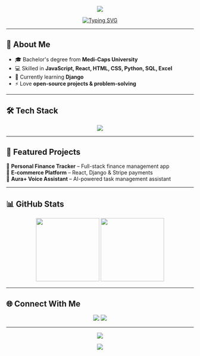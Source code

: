 <!-- Animated Gradient Banner -->
<p align="center">
  <img src="https://capsule-render.vercel.app/api?type=waving&color=ff69b4&height=200&section=header&text=Hi,%20I'm%20Naman%20Bagrecga%20👋&fontSize=40&fontColor=ffffff&animation=twinkling&fontAlignY=35" />
</p>

<!-- Typing Animation -->
<p align="center">
  <a href="https://git.io/typing-svg">
    <img src="https://readme-typing-svg.herokuapp.com?font=Fira+Code&weight=500&size=26&pause=1000&color=F75C7E&center=true&vCenter=true&width=600&lines=Backend+Software+Engineer;Open-Source+Enthusiast;Django+%26+FastAPI+Developer;Building+Scalable+Apps+%26+APIs" alt="Typing SVG" />
  </a>
</p>

---

## 🚀 About Me
- 🎓 Bachelor's degree from **Medi-Caps University**  
- 💻 Skilled in **JavaScript, React, HTML, CSS, Python, SQL, Excel**  
- 🌱 Currently learning **Django**  
- ⚡ Love **open-source projects & problem-solving**  

---

## 🛠 Tech Stack
<p align="center">
  <img src="https://skillicons.dev/icons?i=html,css,js,react,tailwind,python,django,mongodb,fastapi,git,github,docker,aws" />
</p>

---

## 📌 Featured Projects
🔹 **Personal Finance Tracker** – Full-stack finance management app  
🔹 **E-commerce Platform** – React, Django & Stripe payments  
🔹 **Aura+ Voice Assistant** – AI-powered task management assistant  

---

## 📊 GitHub Stats
<p align="center">
  <img src="https://github-readme-stats.vercel.app/api?username=YOUR-GITHUB-USERNAME&show_icons=true&theme=radical&count_private=true" height="170" />
  <img src="https://streak-stats.demolab.com?user=YOUR-GITHUB-USERNAME&theme=radical&hide_border=false" height="170" />
</p>

---

## 🌐 Connect With Me
<p align="center">
  <a href="https://linkedin.com/in/YOUR-LINKEDIN"><img src="https://img.shields.io/badge/LinkedIn-%230A66C2.svg?style=for-the-badge&logo=linkedin&logoColor=white"/></a>
  <a href="https://YOUR-PORTFOLIO.com"><img src="https://img.shields.io/badge/Portfolio-%23000000.svg?style=for-the-badge&logo=vercel&logoColor=white"/></a>
</p>

---

<!-- Snake Animation -->
<p align="center">
  <img src="https://github.com/YOUR-GITHUB-USERNAME/YOUR-GITHUB-USERNAME/blob/output/github-contribution-grid-snake.svg" />
</p>

<!-- Footer Banner -->
<p align="center">
  <img src="https://capsule-render.vercel.app/api?type=waving&color=ff69b4&height=100&section=footer"/>
</p>
